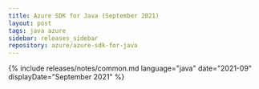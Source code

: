 ```yaml
---
title: Azure SDK for Java (September 2021)
layout: post
tags: java azure
sidebar: releases_sidebar
repository: azure/azure-sdk-for-java
---
```

{% include releases/notes/common.md language="java" date="2021-09" displayDate="September 2021" %}